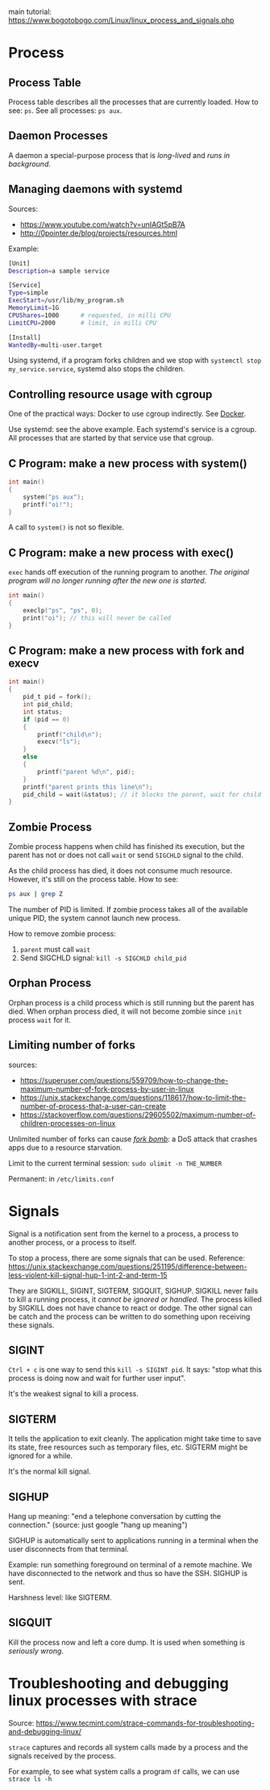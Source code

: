 main tutorial: https://www.bogotobogo.com/Linux/linux_process_and_signals.php

# Process

## Process Table
Process table describes all the processes that are currently loaded. How to see: `ps`. See all processes: `ps aux`.

## Daemon Processes
A daemon a special-purpose process that is *long-lived* and *runs in background*.

## Managing daemons with systemd

Sources:

- https://www.youtube.com/watch?v=unIAGt5pB7A
- http://0pointer.de/blog/projects/resources.html

Example:

```bash
[Unit]
Description=a sample service

[Service]
Type=simple
ExecStart=/usr/lib/my_program.sh
MemoryLimit=1G
CPUShares=1000      # requested, in milli CPU
LimitCPU=2000       # limit, in milli CPU

[Install]
WantedBy=multi-user.target
```

Using systemd, if a program forks children and we stop with `systemctl stop my_service.service`, systemd also stops the children.

## Controlling resource usage with cgroup

One of the practical ways: Docker to use cgroup indirectly. See [Docker](docker_for_dummies.md).

Use systemd: see the above example. Each systemd's service is a cgroup. All processes that are started by that service use that cgroup.

## C Program: make a new process with system()

```c
int main()
{
    system("ps aux");
    printf("oi!");
}
```

A call to `system()` is not so flexible.

## C Program: make a new process with exec()
`exec` hands off execution of the running program to another. *The original program will no longer running after the new one is started*.
```c
int main()
{
    execlp("ps", "ps", 0);
    print("oi"); // this will never be called
}
```

## C Program: make a new process with fork and execv
```c
int main()
{
    pid_t pid = fork();
    int pid_child;
    int status;
    if (pid == 0)
    {
        printf("child\n");
        execv("ls");
    }
    else
    {
        printf("parent %d\n", pid);
    }
    printf("parent prints this line\n");
    pid_child = wait(&status); // it blocks the parent, wait for child process to finish
}
```

## Zombie Process

Zombie process happens when child has finished its execution, but the parent has not or does not call `wait` or send `SIGCHLD` signal to the child.

As the child process has died, it does not consume much resource. However, it's still on the process table. How to see:

```bash
ps aux | grep Z
```

The number of PID is limited. If zombie process takes all of the available unique PID, the system cannot launch new process.

How to remove zombie process:

1. `parent` must call `wait`
2. Send SIGCHLD signal: `kill -s SIGCHLD child_pid`

## Orphan Process

Orphan process is a child process which is still running but the parent has died. When orphan process died, it will not become zombie since `init` process `wait` for it.

## Limiting number of forks

sources:

- https://superuser.com/questions/559709/how-to-change-the-maximum-number-of-fork-process-by-user-in-linux
- https://unix.stackexchange.com/questions/118617/how-to-limit-the-number-of-process-that-a-user-can-create
- https://stackoverflow.com/questions/29605502/maximum-number-of-children-processes-on-linux

Unlimited number of forks can cause [*fork bomb*](https://en.wikipedia.org/wiki/Fork_bomb#:~:text=In%20computing%2C%20a%20fork%20bomb,system%20due%20to%20resource%20starvation.): a DoS attack that crashes apps due to a resource starvation.

Limit to the current terminal session: `sudo ulimit -n THE_NUMBER`

Permanent: in `/etc/limits.conf`

# Signals

Signal is a notification sent from the kernel to a process, a process to another process, or a process to itself.

To stop a process, there are some signals that can be used. Reference: https://unix.stackexchange.com/questions/251195/difference-between-less-violent-kill-signal-hup-1-int-2-and-term-15

They are SIGKILL, SIGINT, SIGTERM, SIGQUIT, SIGHUP. SIGKILL never fails to kill a running process, it *cannot be ignored or handled*. The process killed by SIGKILL does not have chance to react or dodge. The other signal can be catch and the process can be written to do something upon receiving these signals. 

## SIGINT

`Ctrl + c` is one way to send this `kill -s SIGINT pid`. It says: "stop what this process is doing now and wait for further user input".

It's the weakest signal to kill a process.

## SIGTERM

It tells the application to exit cleanly. The application might take time to save its state, free resources such as temporary files, etc. SIGTERM might be ignored for a while.

It's the normal kill signal.

## SIGHUP

Hang up meaning: "end a telephone conversation by cutting the connection." (source: just google "hang up meaning")

SIGHUP is automatically sent to applications running in a terminal when the user disconnects from that terminal.

Example: run something foreground on terminal of a remote machine. We have disconnected to the network and thus so have the SSH. SIGHUP is sent.

Harshness level: like SIGTERM.

## SIGQUIT

Kill the process now and left a core dump. It is used when something is *seriously wrong*.

# Troubleshooting and debugging linux processes with strace

Source: https://www.tecmint.com/strace-commands-for-troubleshooting-and-debugging-linux/

`strace` captures and records all system calls made by a process and the signals received by the process.

For example, to see what system calls a program `df` calls, we can use `strace ls -h`
